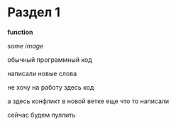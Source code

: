 # Раздел 1

**function**

*some image*

обычный программный код

написали новые слова

не хочу на работу
здесь код

а здесь конфликт
в новой ветке еще что то написали

сейчас будем пуллить
